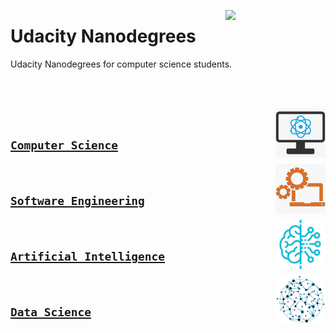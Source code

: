 <a href="https://udacity.com/"><img align="right" width="160" src="/logos/udacity.png"></img></a>

# Udacity Nanodegrees
Udacity Nanodegrees for computer science students.

<br><br>

<a href="/udacity-nanodegrees/computer-science/README.md"><img align="right" width="80" src="https://github.com/cs-MohamedAyman/cs-MohamedAyman/blob/master/logos/computer-science-department.png"></img></a>
<br>

## [`Computer Science`](/udacity-nanodegrees/computer-science/README.md)

<a href="/udacity-nanodegrees/software-engineering/README.md"><img align="right" width="80" src="https://github.com/cs-MohamedAyman/cs-MohamedAyman/blob/master/logos/software-engineering-department.png"></img></a>
<br>

## [`Software Engineering`](/udacity-nanodegrees/software-engineering/README.md)

<a href="/udacity-nanodegrees/artificial-intelligence/README.md"><img align="right" width="80" src="https://github.com/cs-MohamedAyman/cs-MohamedAyman/blob/master/logos/artificial-intelligence-department.png"></img></a>
<br>

## [`Artificial Intelligence`](/udacity-nanodegrees/artificial-intelligence/README.md)

<a href="/udacity-nanodegrees/data-science/README.md"><img align="right" width="80" src="https://github.com/cs-MohamedAyman/cs-MohamedAyman/blob/master/logos/data-science-department.png"></img></a>
<br>

## [`Data Science`](/udacity-nanodegrees/data-science/README.md)
